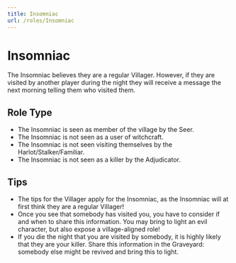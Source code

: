 ```yaml
---
title: Insomniac
url: /roles/Insomniac
---
```


# Insomniac

The Insomniac believes they are a regular Villager. However, if they are visited by another player during the night they will receive a message the next morning telling them who visited them.

## Role Type

- The Insomniac is seen as member of the village by the Seer.
- The Insomniac is not seen as a user of witchcraft.
- The Insomniac is not seen visiting themselves by the Harlot/Stalker/Familiar.
- The Insomniac is not seen as a killer by the Adjudicator.

## Tips

- The tips for the Villager apply for the Insomniac, as the Insomniac will at first think they are a regular Villager!
- Once you see that somebody has visited you, you have to consider if and when to share this information. You may bring to light an evil character, but also expose a village-aligned role!
- If you die the night that you are visited by somebody, it is highly likely that they are your killer. Share this information in the Graveyard: somebody else might be revived and bring this to light.
